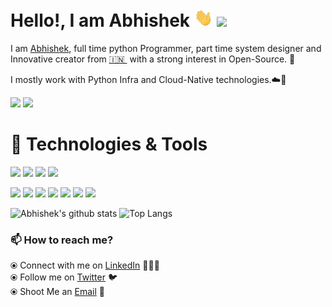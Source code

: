 # Hello!, I am Abhishek <img src="https://raw.githubusercontent.com/jabhishek87/jabhishek87/master/assets/wave.gif" width="30px"> ![](https://komarev.com/ghpvc/?username=jabhishek87&style=flat-square)

<!--
**jabhishek87/jabhishek87** is a ✨ _special_ ✨ repository because its `README.md` (this file) appears on your GitHub profile.

Here are some ideas to get you started:

- 🔭 I’m currently working on ...
- 🌱 I’m currently learning ...
- 👯 I’m looking to collaborate on ...
- 🤔 I’m looking for help with ...
- 💬 Ask me about ...
- 📫 How to reach me: ...
- 😄 Pronouns: ...
- ⚡ Fun fact: ...
-->

I am [Abhishek](http://jabhishek87.github.io/), full time python Programmer, part time system designer and Innovative creator from [🇮🇳 ](https://en.wikipedia.org/wiki/India)&nbsp;with a strong interest in Open-Source. 🎯


I mostly work with Python Infra and Cloud-Native technologies.☁️🚀

<a href="https://twitter.com/jabhishek87">![](https://img.shields.io/badge/<@jabhishek87>%20-%231DA1F2.svg?&style=for-the-badge&logo=Twitter&logoColor=white)</a>
<a href="https://www.linkedin.com/in/jabhishek87/">![](https://img.shields.io/badge/jabhishek87%20-%230077B5.svg?&style=for-the-badge&logo=linkedin&logoColor=white)</a>


# 🔧 Technologies & Tools


<a href="#">![](https://img.shields.io/badge/python%20-%23fff.svg?&style=for-the-badge&logo=python&logoColor=blue)</a>
<a href="#">![](https://img.shields.io/badge/javascript%20-%2314354C.svg?&style=for-the-badge&logo=javascript&logoColor=%23F7DF1E)</a>
<a href="#">![](https://img.shields.io/badge/Ansible%20-%23fff.svg?&style=for-the-badge&logo=Ansible&logoColor=black)</a>
<a href="#">![](https://img.shields.io/badge/GO%20-%2314354C.svg?&style=for-the-badge&logo=go&logoColor=%231DA1F2)</a>

<a href="#">![](https://img.shields.io/badge/kubernetes%20-%23fff.svg?&style=for-the-badge&logo=kubernetes&logoColor=blue)</a>
<a href="#">![](https://img.shields.io/badge/helm%20-%23fff.svg?&style=for-the-badge&logo=helm&logoColor=blue)</a>
<a href="#">![](https://img.shields.io/badge/openstack%20-%23fff.svg?&style=for-the-badge&logo=openstack&logoColor=red)</a>
<a href="#">![](https://img.shields.io/badge/docker%20-%23fff.svg?&style=for-the-badge&logo=docker&logoColor=blue)</a>
<a href="#">![](https://img.shields.io/badge/Vscode%20-%23fff.svg?&style=for-the-badge&logo=visual-studio-code&logoColor=blue)</a>
<a href="#">![](https://img.shields.io/badge/Azure%20-%23fff.svg?&style=for-the-badge&logo=microsoft-azure&logoColor=blue)</a>
<a href="#">![](https://img.shields.io/badge/AWS%20-%23fff.svg?&style=for-the-badge&logo=amazon-aws&logoColor=black)</a>


![Abhishek's github stats](https://github-readme-stats.vercel.app/api?username=jabhishek87&show_icons=true&count_private=true&include_all_commits=true&hide=stars&theme=tokyonight)
![Top Langs](https://github-readme-stats.vercel.app/api/top-langs/?username=jabhishek87&theme=tokyonight&exclude_repo=Automatated-Project)


### 📫 How to reach me?
  ⦿ Connect with me on [LinkedIn](https://www.linkedin.com/in/jabhishek87/) 👨🏻‍💻 <br>
  ⦿ Follow me on [Twitter](https://twitter.com/jabhishek87) 🐦 <br>
  ⦿ Shoot Me an [Email](mailto:abhishekjaiswal.kol@gmail.com) 💌 <br>
